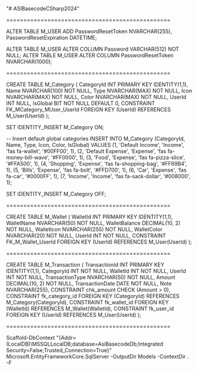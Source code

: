 "# ASIBasecodeCSharp2024" 


================================================


ALTER TABLE M_USER
ADD PasswordResetToken NVARCHAR(255),
    PasswordResetExpiration DATETIME;

ALTER TABLE M_USER
ALTER COLUMN Password VARCHAR(512) NOT NULL;
ALTER TABLE M_USER
ALTER COLUMN PasswordResetToken NVARCHAR(1000);


================================================


CREATE TABLE M_Category (
    CategoryId INT PRIMARY KEY IDENTITY(1,1),
    Name NVARCHAR(100) NOT NULL,
    Type NVARCHAR(MAX) NOT NULL,
    Icon NVARCHAR(MAX) NOT NULL,
    Color NVARCHAR(MAX) NOT NULL,
    UserId INT NULL,
    IsGlobal BIT NOT NULL DEFAULT 0,
    CONSTRAINT FK_MCategory_MUser_UserId FOREIGN KEY (UserId) REFERENCES M_User(UserId)
);

SET IDENTITY_INSERT M_Category ON;

-- Insert default global categories
INSERT INTO M_Category (CategoryId, Name, Type, Icon, Color, IsGlobal)
VALUES 
    (1, 'Default Income', 'Income', 'fas fa-wallet', '#00FF00', 1),
    (2, 'Default Expense', 'Expense', 'fas fa-money-bill-wave', '#FF0000', 1),
    (3, 'Food', 'Expense', 'fas fa-pizza-slice', '#FFA500', 1),
    (4, 'Shopping', 'Expense', 'fas fa-shopping-bag', '#FF69B4', 1),
    (5, 'Bills', 'Expense', 'fas fa-bolt', '#FFD700', 1),
    (6, 'Car', 'Expense', 'fas fa-car', '#0000FF', 1),
    (7, 'Income', 'Income', 'fas fa-sack-dollar', '#008000', 1);

SET IDENTITY_INSERT M_Category OFF;


================================================


CREATE TABLE M_Wallet (
    WalletId INT PRIMARY KEY IDENTITY(1,1),
    WalletName NVARCHAR(50) NOT NULL,
    WalletBalance DECIMAL(10, 2) NOT NULL,
    WalletIcon NVARCHAR(255) NOT NULL,
    WalletColor NVARCHAR(20) NOT NULL,
    UserId INT NOT NULL,
    CONSTRAINT FK_M_Wallet_UserId FOREIGN KEY (UserId) REFERENCES M_User(UserId)
); 


================================================


CREATE TABLE M_Transaction (
    TransactionId INT PRIMARY KEY IDENTITY(1,1),
    CategoryId INT NOT NULL,
    WalletId INT NOT NULL,
    UserId INT NOT NULL,
    TransactionType NVARCHAR(50) NOT NULL,
    Amount DECIMAL(10, 2) NOT NULL,
    TransactionDate DATE NOT NULL,
    Note NVARCHAR(255),
    CONSTRAINT chk_amount CHECK (Amount > 0),
    CONSTRAINT fk_category_id FOREIGN KEY (CategoryId) REFERENCES M_Category(CategoryId),
    CONSTRAINT fk_wallet_id FOREIGN KEY (WalletId) REFERENCES M_Wallet(WalletId),
    CONSTRAINT fk_user_id FOREIGN KEY (UserId) REFERENCES M_User(UserId)
); 


================================================


Scaffold-DbContext "{Addr=(LocalDB)\MSSQLLocalDB;database=AsiBasecodeDb;Integrated Security=False;Trusted_Connection=True}" Microsoft.EntityFrameworkCore.SqlServer -OutputDir Models -ContextDir . -F

